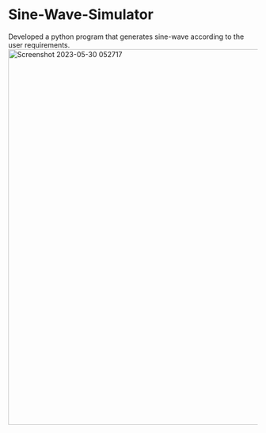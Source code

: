 # Sine-Wave-Simulator
Developed a python program that generates sine-wave according to the user requirements.
<img width="758" alt="Screenshot 2023-05-30 052717" src="https://github.com/humairshoukat/Sine-Wave-Simulator/assets/88780542/5199b50e-bc50-4f1c-a6f8-619118bd4d8e">
